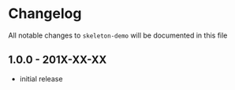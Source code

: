 # Changelog

All notable changes to `skeleton-demo` will be documented in this file

## 1.0.0 - 201X-XX-XX

- initial release
